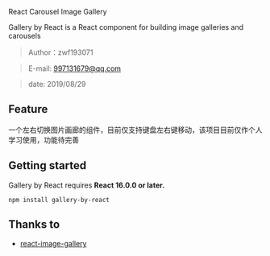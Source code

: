 React Carousel Image Gallery

Gallery by React is a React component for building image galleries and carousels

> Author：zwf193071

> E-mail: 997131679@qq.com

> date: 2019/08/29

<!-- ## 特别声明
>  本项目的核心内容来源于react-image-gallery，只不过在本项目内换用webpack打包压缩，源地址为：https://github.com/xiaolin/react-image-gallery.git 。  如有侵权，请联系我删除。 -->

## Feature
一个左右切换图片画廊的组件，目前仅支持键盘左右键移动，该项目目前仅作个人学习使用，功能待完善

## Getting started

Gallery by React requires **React 16.0.0 or later.**

```
npm install gallery-by-react
```

## Thanks to
* [react-image-gallery](https://github.com/xiaolin/react-image-gallery)